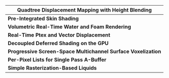| **Quadtree Displacement Mapping with Height Blending**       |
| ------------------------------------------------------------ |
| **Pre-Integrated Skin Shading**                              |
| **Volumetric Real-Time Water and Foam Rendering**            |
| **Real-Time Ptex and Vector Displacement**                   |
| **Decoupled Deferred Shading on the GPU**                    |
| **Progressive Screen-Space Multichannel Surface Voxelization** |
| **Per-Pixel Lists for Single Pass A-Buffer**                 |
| **Simple Rasterization-Based Liquids**                       |



